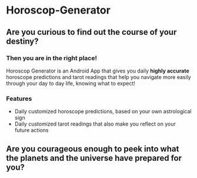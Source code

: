 # Horoscop-Generator

## Are you curious to find out the course of your destiny?

### Then you are in the right place!
Horoscop Generator is an Android App that gives you daily **highly accurate** horoscope predictions and tarot readings that help you navigate more easily through your day
to day life, knowing what to expect!

### Features

- Daily customized horoscope predictions, based on your own astrological sign
- Daily customized tarot readings that also make you reflect on your future actions

## Are you courageous enough to peek into what the planets and the universe have prepared for you?
